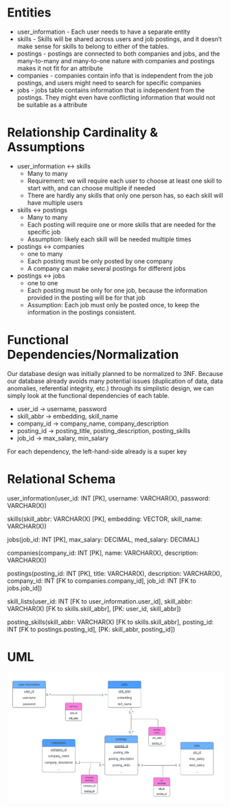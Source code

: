 # Entities
- user_information - Each user needs to have a separate entity 
- skills - Skills will be shared across users and job postings, and it doesn’t make sense for skills to belong to either of the tables. 
- postings - postings are connected to both companies and jobs, and the many-to-many and many-to-one nature with companies and postings makes it not fit for an attribute
- companies - companies contain info that is independent from the job postings, and users might need to search for specific companies
- jobs - jobs table contains information that is independent from the postings. They might even have conflicting information that would not be suitable as a attribute 

# Relationship Cardinality & Assumptions
- user_information ↔ skills
    - Many to many
    - Requirement: we will require each user to choose at least one skill to start with, and can choose multiple if needed
    - There are hardly any skills that only one person has, so each skill will have multiple users
- skills ↔ postings
    - Many to many
    - Each posting will require one or more skills that are needed for the specific job
    - Assumption: likely each skill will be needed multiple times 
- postings ↔ companies
    - one to many
    - Each posting must be only posted by one company
    - A company can make several postings for different jobs
- postings ↔ jobs
    - one to one
    - Each posting must be only for one job, because the information provided in the posting will be for that job
    - Assumption: Each job must only be posted once, to keep the information in the postings consistent. 

# Functional Dependencies/Normalization
Our database design was initially planned to be normalized to 3NF. Because our database already avoids many potential issues (duplication of data, data anomalies, referential integrity, etc.) through its simplistic design, we can simply look at the functional dependencies of each table.

- user_id -> username, password
- skill_abbr -> embedding, skill_name
- company_id -> company_name, company_description
- posting_id -> posting_title, posting_description, posting_skills
- job_id -> max_salary, min_salary

For each dependency, the left-hand-side already is a super key

# Relational Schema

user_information(user_id: INT [PK], username: VARCHAR(X), password: VARCHAR(X))

skills(skill_abbr: VARCHAR(X) [PK], embedding: VECTOR, skill_name: VARCHAR(X))

jobs(job_id: INT [PK], max_salary: DECIMAL, med_salary: DECIMAL)

companies(company_id: INT [PK], name: VARCHAR(X), description: VARCHAR(X))

postings(posting_id: INT [PK], title: VARCHAR(X), description: VARCHAR(X), company_id: INT [FK to companies.company_id], job_id: INT [FK to jobs.job_id])


skill_lists(user_id: INT [FK to user_information.user_id], skill_abbr: VARCHAR(X) [FK to skills.skill_abbr], [PK: user_id, skill_abbr])

posting_skills(skill_abbr: VARCHAR(X) [FK to skills.skill_abbr], posting_id: INT [FK to postings.posting_id], [PK: skill_abbr, posting_id])

# UML
<img src="UML.png" height="300">
